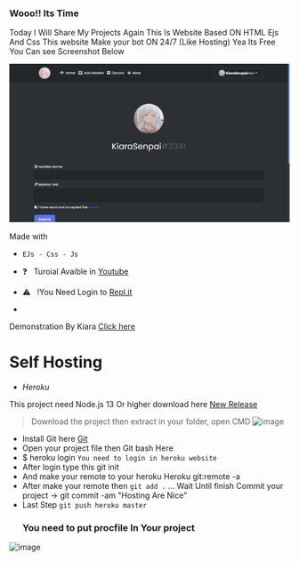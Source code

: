 ### Wooo!! Its Time
Today I Will Share My Projects Again This Is Website Based ON HTML Ejs And Css
This website Make your bot ON 24/7 (Like Hosting) Yea Its Free You Can see Screenshot Below
<div align="middle"></div><div align="middle"></div><div align="middle"><img src="/Images/Uptime.png"></div>



Made with
- ``EJs - Css - Js``

- ❓ &nbsp; Turoial Avaible in [Youtube](https://www.youtube.com/watch?v=G3yhZ78lYK0)
- ⚠ &nbsp; !You Need Login to [Repl.it](https://replit.com)
- 
Demonstration By Kiara
[Click here](https://KiaraHost.kiarasenpai.repl.co/callback) 

# Self Hosting
- *Heroku*

This project need Node.js 13 Or higher download here [New Release](https://github.com/Lernox-Dev/Caramel-Hosting/releases/new)
> Download the project then extract in your folder, open CMD
![image](https://user-images.githubusercontent.com/93978895/161688111-7b323d19-8158-477d-a4e7-f8f712e4f502.png)

- Install Git here [Git](https://git-scm.com/downloads)
- Open your project file then  Git bash Here
- $ heroku login ``You need to login in heroku website``
- After login type this git init
- And make your remote to your heroku  Heroku git:remote -a  <Your Bot name>
- After make your remote then `git add .` ... Wait Until finish
  Commit your project -> git commit -am "Hosting Are Nice"
- Last Step `git push heroku master`
  ### You need to put procfile In Your project
![image](https://user-images.githubusercontent.com/93978895/161690756-e88a2aa1-3ac2-431d-8a5a-db6631cefd28.png)

